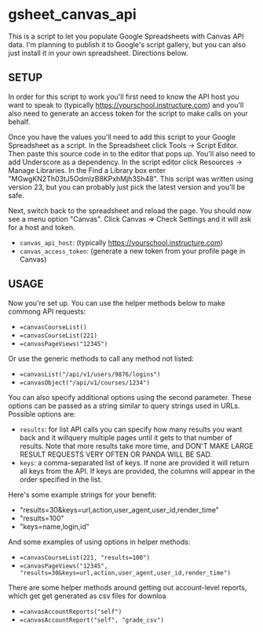 gsheet_canvas_api
=================

This is a script to let you populate Google Spreadsheets with Canvas API data. I'm 
planning to publish it to Google's script gallery, but you can also just install it
in your own spreadsheet. Directions below.

## SETUP

In order for this script to work you'll first need to know the API host you want to 
speak to (typically https://yourschool.instructure.com) and you'll also need to 
generate an access token for the script to make calls on your behalf.

Once you have the values you'll need to add this script to your Google Spreadsheet as a 
script. In the Spreadsheet click Tools -> Script Editor. Then paste this source 
code in to the editor that pops up. You'll also need to add Underscore as a dependency. 
In the script editor click Resources -> Manage Libraries. In the Find a Library box 
enter "MGwgKN2Th03tJ5OdmlzB8KPxhMjh3Sh48". This script was written using version 23, 
but you can probably just pick the latest version and you'll be safe.

Next, switch back to the spreadsheet and reload the page. You should now see a menu
option "Canvas". Click Canvas => Check Settings and it will ask for a host and token.

- `canvas_api_host`: (typically https://yourschool.instructure.com)
- `canvas_access_token`: (generate a new token from your profile page in Canvas)

## USAGE

Now you're set up. You can use the helper methods below to make commong API requests:

- `=canvasCourseList()`
- `=canvasCourseList(221)`
- `=canvasPageViews("12345")`

Or use the generic methods to call any method not listed:

- `=canvasList("/api/v1/users/9876/logins")`
- `=canvasObject("/api/v1/courses/1234")`

You can also specify additional options using the second parameter. These options can 
be passed as a string similar to query strings used in URLs. Possible options are:
 
- `results`: for list API calls you can specify how many results you want back and it willquery 
  multiple pages until it gets to that number of results. Note that more results take more time, 
  and DON'T MAKE LARGE RESULT REQUESTS VERY OFTEN OR 
  PANDA WILL BE SAD.
- `keys`: a comma-separated list of keys. If none are provided it will return all keys from 
  the API. If keys are provided, the columns will appear in the order specified 
  in the list.

Here's some example strings for your benefit:

- "results=30&keys=url,action,user_agent,user_id,render_time"
- "results=100"
- "keys=name,login,id"

And some examples of using options in helper methods:
- `=canvasCourseList(221, "results=100")`
- `=canvasPageViews("12345", "results=30&keys=url,action,user_agent,user_id,render_time")`

There are some helper methods around getting out account-level reports, which get
get generated as csv files for downloa
- `=canvasAccountReports("self")`
- `=canvasAccountReport("self", "grade_csv")`

